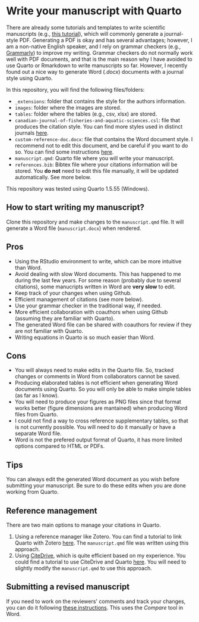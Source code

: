 # Write your manuscript with Quarto

There are already some tutorials and templates to write scientific manuscripts (e.g., [this tutorial](https://quarto.org/docs/journals/)), which will commonly generate a journal-style PDF. Generating a PDF is okay and has several advantages; however, I am a non-native English speaker, and I rely on grammar checkers (e.g., [Grammarly](https://www.grammarly.com/)) to improve my writing. Grammar checkers do not normally work well with PDF documents, and that is the main reason why I have avoided to use Quarto or Rmarkdown to write manuscripts so far. However, I recently found out a nice way to generate Word (*.docx*) documents with a journal style using Quarto. 

In this repository, you will find the following files/folders:

- `_extensions`: folder that contains the style for the authors information.
- `images`: folder where the images are stored. 
- `tables`: folder where the tables (e.g., csv, xlsx) are stored.
- `canadian-journal-of-fisheries-and-aquatic-sciences.csl`: file that produces the citation style. You can find more styles used in distinct journals [here](https://github.com/citation-style-language/styles).
- `custom-reference-doc.docx`: file that contains the Word document style. I recommend not to edit this document, and be careful if you want to do so. You can find some instructions [here](https://quarto.org/docs/output-formats/ms-word-templates.html).
- `manuscript.qmd`: Quarto file where you will write your manuscript. 
- `references.bib`: Bibtex file where your citations information will be stored. You **do not** need to edit this file manually, it will be updated automatically. See more below.

This repository was tested using Quarto 1.5.55 (Windows).

## How to start writing my manuscript?

Clone this repository and make changes to the `manuscript.qmd` file. It will generate a Word file (`manuscript.docx`) when rendered.

## Pros

- Using the RStudio environment to write, which can be more intuitive than Word.
- Avoid dealing with slow Word documents. This has happened to me during the last few years. For some reason (probably due to several citations), some manucripts written in Word are **very slow** to edit.
- Keep track of your changes when using Github.
- Efficient management of citations (see more below).
- Use your grammar checker in the traditional way, if needed.
- More efficient collaboration with coauthors when using Github (assuming they are familiar with Quarto).
- The generated Word file can be shared with coauthors for review if they are not familiar with Quarto.
- Writing equations in Quarto is so much easier than Word.

## Cons

- You will always need to make edits in the Quarto file. So, tracked changes or comments in Word from collaborators cannot be saved.
- Producing elaborated tables is not efficient when generating Word documents using Quarto. So you will only be able to make simple tables (as far as I know).
- You will need to produce your figures as PNG files since that format works better (figure dimensions are mantained) when producing Word files from Quarto. 
- I could not find a way to cross reference supplementary tables, so that is not currently possible. You will need to do it manually or have a separate Word file.
- Word is not the prefered output format of Quarto, it has more limited options compared to HTML or PDFs.

## Tips

You can always edit the generated Word document as you wish before submitting your manuscript. Be sure to do these edits when you are done working from Quarto.

## Reference management

There are two main options to manage your citations in Quarto. 

1. Using a reference manager like Zotero. You can find a tutorial to link Quarto with Zotero [here](https://giancarlomcorrea.netlify.app/post/zotero-and-quarto/). The `manuscript.qmd` file was written using this approach.
2. Using [CiteDrive](https://www.citedrive.com/en/), which is quite efficient based on my experience. You could find a tutorial to use CiteDrive and Quarto [here](https://www.citedrive.com/en/quarto/). You will need to slightly modify the `manuscript.qmd` to use this approach.

## Submitting a revised manuscript

If you need to work on the reviewers' comments and track your changes, you can do it following [these instructions](https://openplantpathology.org/posts/2022-08-18-tracking-changes-from-rmdqmd-output-across-word-document-versions/). This uses the *Compare* tool in Word.